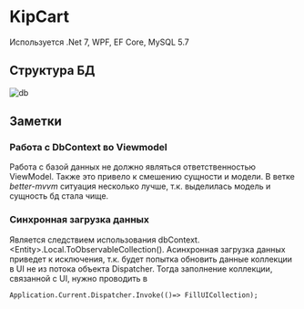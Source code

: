 # KipCart
Используется .Net 7, WPF, EF Core, MySQL 5.7

## Структура БД
![db](https://github.com/TitaniumLexa/KipCart/assets/24435764/7558a5ab-982b-4c4c-89e6-ec611e3fb324)

## Заметки
### Работа с DbContext во Viewmodel
Работа с базой данных не должно являться ответственностью ViewModel. Также это привело к смешению сущности и модели. В ветке *better-mvvm* ситуация несколько лучше, т.к. выделилась модель и сущность бд стала чище.
### Синхронная загрузка данных
Является следствием использования dbContext.\<Entity\>.Local.ToObservableCollection(). Асинхронная загрузка данных приведет к исключения, т.к. будет попытка обновить данные коллекции в UI не из потока объекта Dispatcher. Тогда заполнение коллекции, связанной с UI, нужно проводить в  
```
Application.Current.Dispatcher.Invoke(()=> FillUICollection);
```
